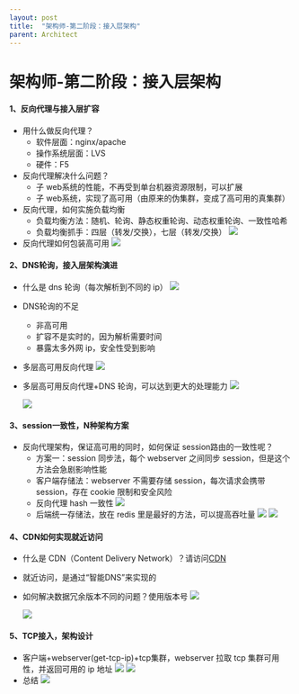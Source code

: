 ```yaml
---
layout: post
title:  "架构师-第二阶段：接入层架构"
parent: Architect
---
```


# 架构师-第二阶段：接入层架构
#### 1、反向代理与接入层扩容

- 用什么做反向代理？
	- 软件层面：nginx/apache
	- 操作系统层面：LVS
	- 硬件：F5
- 反向代理解决什么问题？
	- 子 web系统的性能，不再受到单台机器资源限制，可以扩展
	- 子 web系统，实现了高可用（由原来的伪集群，变成了高可用的真集群）
- 反向代理，如何实施负载均衡
	- 负载均衡方法：随机、轮询、静态权重轮询、动态权重轮询、一致性哈希
	- 负载均衡抓手：四层（转发/交换），七层（转发/交换）
	![](/assets/images/img/20.png)
- 反向代理如何包装高可用
	![](/assets/images/img/21.png)
#### 2、DNS轮询，接入层架构演进

- 什么是 dns 轮询（每次解析到不同的 ip）
	![](/assets/images/img/22.png)
- DNS轮询的不足
	- 非高可用
	- 扩容不是实时的，因为解析需要时间
	- 暴露太多外网 ip，安全性受到影响
- 多层高可用反向代理
	![](/assets/images/img/23.png)
- 多层高可用反向代理+DNS 轮询，可以达到更大的处理能力
	![](/assets/images/img/24.png)

	![](/assets/images/img/25.png)

#### 3、session一致性，N种架构方案

- 反向代理架构，保证高可用的同时，如何保证 session路由的一致性呢？
	- 方案一：session 同步法，每个 webserver 之间同步 session，但是这个方法会急剧影响性能
	- 客户端存储法：webserver 不需要存储 session，每次请求会携带 session，存在 cookie 限制和安全风险
	- 反向代理 hash 一致性
		![](/assets/images/img/26.png)
	- 后端统一存储法，放在 redis 里是最好的方法，可以提高吞吐量
		![](/assets/images/img/27.png)
	![](/assets/images/img/28.png)

#### 4、CDN如何实现就近访问

- 什么是 CDN（Content Delivery Network）？请访问[CDN](https://www.zhihu.com/question/36514327?rf=37353035)
- 就近访问，是通过“智能DNS”来实现的
- 如何解决数据冗余版本不同的问题？使用版本号
	![](/assets/images/img/29.png)

	![](/assets/images/img/30.png)

#### 5、TCP接入，架构设计

- 客户端+webserver(get-tcp-ip)+tcp集群，webserver 拉取 tcp 集群可用性，并返回可用的 ip 地址
	![](/assets/images/img/31.png)
	![](/assets/images/img/32.png)
- 总结
	![](/assets/images/img/33.png)



<div id="gitalk-container"></div>
<link rel="stylesheet" href="https://unpkg.com/gitalk/dist/gitalk.css">
<script src="https://unpkg.com/gitalk/dist/gitalk.min.js"></script>
<script type="text/javascript">
const gitalk = new Gitalk({
  clientID: 'c8000586a21c80291476',
  clientSecret: '043d2b75bd32c8d03f65d088bbd475c563a287f4',
  repo: 'imoowi.github.io',
  owner: 'imoowi',
  admin: ['imoowi'],
  distractionFreeMode: false  
});
gitalk.render('gitalk-container')
</script>